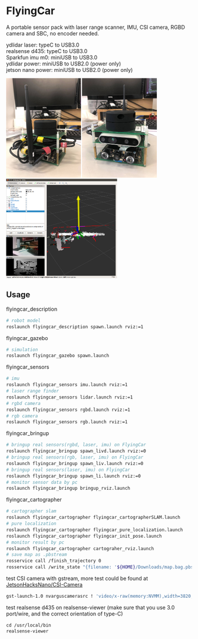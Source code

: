 # FlyingCar
A portable sensor pack with laser range scanner, IMU, CSI camera, RGBD camera and SBC, no encoder needed.  

ydlidar laser: typeC to USB3.0  
realsense d435: typeC to USB3.0  
Sparkfun imu m0: miniUSB to USB3.0  
ydlidar power: miniUSB to USB2.0 (power only)   
jetson nano power: miniUSB to USB2.0 (power only)   

<img src="https://github.com/shannon112/FlyingCar/blob/master/flyingcar_bringup/result/device_back.jpg" height=270/> <img src="https://github.com/shannon112/FlyingCar/blob/master/flyingcar_bringup/result/device_front.jpg" height=270/> <img src="https://github.com/shannon112/FlyingCar/blob/master/flyingcar_bringup/result/real_rviz.png" height=270/>

## Usage  
flyingcar_description
```bash
# robot model
roslaunch flyingcar_description spawn.launch rviz:=1
```
flyingcar_gazebo
```bash
# simulation
roslaunch flyingcar_gazebo spawn.launch
```
flyingcar_sensors
```bash
# imu 
roslaunch flyingcar_sensors imu.launch rviz:=1
# laser range finder
roslaunch flyingcar_sensors lidar.launch rviz:=1
# rgbd camera
roslaunch flyingcar_sensors rgbd.launch rviz:=1
# rgb camera
roslaunch flyingcar_sensors rgb.launch rviz:=1
```
flyingcar_bringup
```bash
# bringup real sensors(rgbd, laser, imu) on FlyingCar
roslaunch flyingcar_bringup spawn_livd.launch rviz:=0
# bringup real sensors(rgb, laser, imu) on FlyingCar
roslaunch flyingcar_bringup spawn_liv.launch rviz:=0
# bringup real sensors(laser, imu) on FlyingCar
roslaunch flyingcar_bringup spawn_li.launch rviz:=0
# monitor sensor data by pc
roslaunch flyingcar_bringup bringup_rviz.launch
```
flyingcar_cartographer
```bash
# cartographer slam
roslaunch flyingcar_cartographer flyingcar_cartographerSLAM.launch  
# pure localization
roslaunch flyingcar_cartographer flyingcar_pure_localization.launch
roslaunch flyingcar_cartographer flyingcar_init_pose.launch
# monitor result by pc
roslaunch flyingcar_cartographer cartograher_rviz.launch
# save map as .pbstream
rosservice call /finish_trajectory 0
rosservice call /write_state "{filename: '${HOME}/Downloads/map.bag.pbstream'}"
```
test CSI camera with gstream, more test could be found at [JetsonHacksNano/CSI-Camera](https://github.com/JetsonHacksNano/CSI-Camera)
```bash
gst-launch-1.0 nvarguscamerasrc ! 'video/x-raw(memory:NVMM),width=3820, height=2464, framerate=21/1, format=NV12' ! nvvidconv flip-method=2 ! 'video/x-raw,width=960, height=616' ! nvvidconv ! nvegltransform ! nveglglessink -e
```
test realsense d435 on realsense-viewer (make sure that you use 3.0 port/wire, and the correct orientation of type-C)
```
cd /usr/local/bin
realsense-viewer 
```
